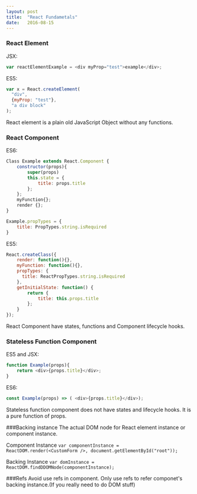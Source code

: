 ```yaml
---
layout: post
title:  "React Fundametals"
date:   2016-08-15
---
```


### React Element
JSX: 
```javascript
var reactElementExample = <div myProp="test">example</div>;
```
ES5: 
```javascript
var x = React.createElement(
  "div",
  {myProp: "test"},
  "a div block"
);
```
React element is a plain old JavaScript Object without any functions.

### React Component

ES6:
```javascript
Class Example extends React.Component {
    constructor(props){
        super(props)
        this.state = {
            title: props.title
        };
    };
    myFunction{};
    render {};
}

Example.propTypes = {
    title: PropTypes.string.isRequired
}
```

ES5:
```javascript
React.createClass({
    render: function(){},
    myFunction: function(){},
    propTypes: {
      title: ReactPropTypes.string.isRequired
    },
    getInitialState: function() {
        return {
            title: this.props.title
        };
    }
});
```

React Component have states, functions and Component lifecycle hooks.

### Stateless Function Component
ES5 and JSX:
```javascript
function Example(props){
    return <div>{props.title}</div>;
}
```
ES6:
```javascript
const Example(props) => ( <div>{props.title}</div>);
```
Stateless function component does not have states and lifecycle hooks. It is a pure function of props.

###Backing instance
The actual DOM node for React element instance or component instance.

Component Instance
`var componentInstance = ReactDOM.render(<CustomForm />, document.getElementById("root"));`

Backing Instance
`var domInstance = ReactDOM.findDDOMNode(componentInstance);`

###Refs
Avoid use refs in component.
Only use refs to refer componet's backing instance.(If you really need to do DOM stuff)

